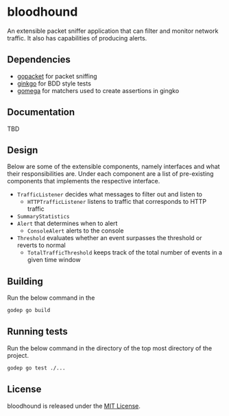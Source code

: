 # bloodhound

An extensible packet sniffer application that can filter and monitor network traffic. It also has capabilities of producing alerts.

## Dependencies

- [gopacket](https://github.com/google/gopacket) for packet sniffing
- [ginkgo](https://github.com/onsi/ginkgo) for BDD style tests
- [gomega](github.com/onsi/gomega) for matchers used to create assertions in gingko

## Documentation

TBD

## Design

Below are some of the extensible components, namely interfaces and what their responsibilities are. Under each component are a list of pre-existing components that implements the respective interface.

- `TrafficListener` decides what messages to filter out and listen to
	- `HTTPTrafficListener` listens to traffic that corresponds to HTTP traffic
- `SummaryStatistics`
- `Alert` that determines when to alert
	- `ConsoleAlert` alerts to the console
- `Threshold` evaluates whether an event surpasses the threshold or reverts to normal
	- `TotalTrafficThreshold` keeps track of the total number of events in a given time window

## Building 

Run the below command in the

```bash
godep go build
```

## Running tests

Run the below command in the directory of the top most directory of the project.

```bash
godep go test ./...
```

## License

bloodhound is released under the [MIT License](https://opensource.org/licenses/MIT).
